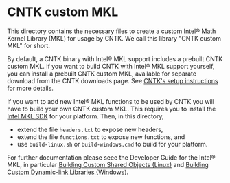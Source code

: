 # CNTK custom MKL

This directory contains the necessary files to create a custom Intel® Math Kernel Library (MKL)
for usage by CNTK. We call this library "CNTK custom MKL" for short.

By default, a CNTK binary with Intel® MKL support includes a prebuilt CNTK
custom MKL.
If you want to build CNTK with Intel® MKL support yourself, you can install a
prebuilt CNTK custom MKL, available for separate download from the CNTK
downloads page.
See [CNTK's setup instructions](https://github.com/Microsoft/CNTK/wiki/Setup-CNTK-on-your-machine)
for more details.

If you want to add new Intel® MKL functions to be used by CNTK you will have to
build your own CNTK custom MKL.
This requires you to install the [Intel MKL SDK](https://software.intel.com/en-us/intel-mkl/) for your platform.
Then, in this directory,
* extend the file `headers.txt` to expose new headers,
* extend the file `functions.txt` to expose new functions, and
* use `build-linux.sh` or `build-windows.cmd` to build for your platform.

For further documentation please seee the Developer Guide for the Intel® MKL, in particular
[Building Custom Shared Objects (Linux)](https://software.intel.com/en-us/node/528533) and
[Building Custom Dynamic-link Libraries (Windows)](https://software.intel.com/en-us/node/528362).
